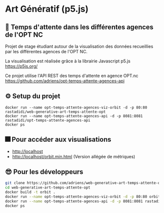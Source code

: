 # Art Génératif (p5.js)

## :speech_balloon: Temps d'attente dans les différentes agences de l'OPT NC

Projet de stage étudiant autour de la visualisation des données recueillies par les différentes agences de l'OPT NC.

La visualisation est réalisée grâce à la librairie Javascript p5.js <br>
<https://p5js.org/>

Ce projet utilise l'API REST des temps d'attente en agence OPT.nc <br>
<https://github.com/adriens/opt-temps-attente-agences-api>

## :gear: Setup du projet
```
docker run --name opt-temps-attente-agences-viz-orbit -d -p 80:80 rastadidi/web-generative-art-temps-attente-opt
docker run --name opt-temps-attente-agences-api -d -p 8081:8081 rastadidi/opt-temps-attente-agences-api
docker ps
```

## :fireworks: Pour accéder aux visualisations

* <http://localhost>
* <http://localhost/orbit.min.html> (Version allégée de métriques)


## :sunglasses: Pour les développeurs
```sh
git clone https://github.com/adriens/web-generative-art-temps-attente-opt.git
cd web-generative-art-temps-attente-opt
docker build -t orbit .
docker run --name opt-temps-attente-agences-viz-orbit -d -p 80:80 orbit
docker run --name opt-temps-attente-agences-api -d -p 8081:8081 rastadidi/opt-temps-attente-agences-api
docker ps
```
